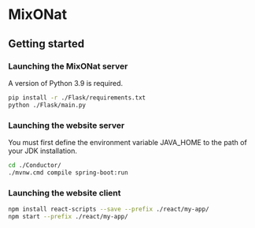 # MixONat

## Getting started

### Launching the MixONat server

A version of Python 3.9 is required.

```bash
pip install -r ./Flask/requirements.txt
python ./Flask/main.py
```

### Launching the website server

You must first define the environment variable JAVA_HOME to the path of your JDK installation.

```bash
cd ./Conductor/
./mvnw.cmd compile spring-boot:run
```

### Launching the website client

```bash
npm install react-scripts --save --prefix ./react/my-app/
npm start --prefix ./react/my-app/
```